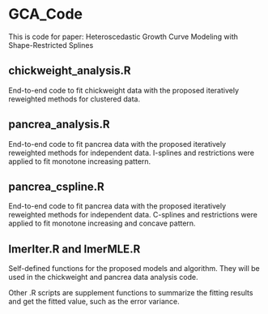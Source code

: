 # GCA_Code
This is code for paper: Heteroscedastic Growth Curve Modeling with Shape-Restricted Splines

## chickweight_analysis.R
End-to-end code to fit chickweight data with the proposed iteratively reweighted methods for clustered data.

## pancrea_analysis.R
End-to-end code to fit pancrea data with the proposed iteratively reweighted methods for independent data. I-splines and restrictions were applied to fit monotone increasing pattern.

## pancrea_cspline.R
End-to-end code to fit pancrea data with the proposed iteratively reweighted methods for independent data. C-splines and restrictions were applied to fit monotone increasing and concave pattern.

## lmerIter.R and lmerMLE.R
Self-defined functions for the proposed models and algorithm. They will be used in the chickweight and pancrea data analysis code.

Other .R scripts are supplement functions to summarize the fitting results and get the fitted value, such as the error variance. 
